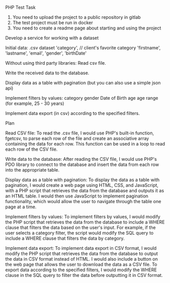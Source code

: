 PHP Test Task

1. You need to upload the project to a public repository in gitlab
2. The test project must be run in docker
3. You need to create a readme page about starting and using the project

Develop a service for working with a dataset

Initial data:
.csv dataset
     'category', // client's favorite category
     'firstname',
     'lastname',
     'email',
     'gender',
     'birthDate'

Without using third party libraries:
Read csv file.

Write the received data to the database.

Display data as a table with pagination (but you can also use a simple json api)

Implement filters by values:
     category
     gender
     Date of Birth
     age
     age range (for example, 25 - 30 years)

Implement data export (in csv) according to the specified filters.

Plan

Read CSV file:
To read the .csv file, I would use PHP's built-in function, fgetcsv, to parse each row of the file and create an associative array containing the data for each row. This function can be used in a loop to read each row of the CSV file.

Write data to the database:
After reading the CSV file, I would use PHP's PDO library to connect to the database and insert the data from each row into the appropriate table.

Display data as a table with pagination:
To display the data as a table with pagination, I would create a web page using HTML, CSS, and JavaScript, with a PHP script that retrieves the data from the database and outputs it as an HTML table. I would then use JavaScript to implement pagination functionality, which would allow the user to navigate through the table one page at a time.

Implement filters by values:
To implement filters by values, I would modify the PHP script that retrieves the data from the database to include a WHERE clause that filters the data based on the user's input. For example, if the user selects a category filter, the script would modify the SQL query to include a WHERE clause that filters the data by category.

Implement data export:
To implement data export in CSV format, I would modify the PHP script that retrieves the data from the database to output the data in CSV format instead of HTML. I would also include a button on the web page that allows the user to download the data as a CSV file. To export data according to the specified filters, I would modify the WHERE clause in the SQL query to filter the data before outputting it in CSV format.
